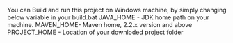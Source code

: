 You can Build and run this project on Windows machine, by simply changing below variable in your build.bat
JAVA_HOME - JDK home path on your machine.
MAVEN_HOME- Maven home, 2.2.x version and above
PROJECT_HOME - Location of your downloded project folder
